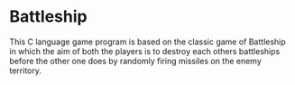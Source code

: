 # Battleship

This C language game program is based on the classic game of Battleship in which the aim of both the players is to destroy each others battleships before the other one does by randomly firing missiles on the enemy territory.
